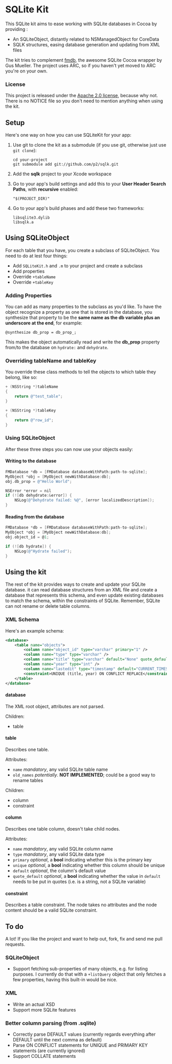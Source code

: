 SQLite Kit
==========

This SQLite kit aims to ease working with SQLite databases in Cocoa by providing :

* An SQLiteObject, distantly related to NSManagedObject for CoreData
* SQLK structures, easing database generation and updating from XML files

The kit tries to complement [fmdb], the awesome SQLite Cocoa wrapper by Gus Mueller. The project uses ARC, so if you haven't yet moved to ARC you're on your own.

### License ###

This project is released under the [Apache 2.0 license][apache], because why not. There is no NOTICE file so you don't need to mention anything when using the kit.

[fmdb]: https://github.com/ccgus/fmdb
[apache]: http://www.apache.org/licenses/LICENSE-2.0.html


Setup
-----

Here's one way on how you can use SQLiteKit for your app:

1. Use git to clone the kit as a submodule (if you use git, otherwise just use `git clone`):  
 
       cd your-project
       git submodule add git://github.com/p2/sqlk.git

2. Add the **sqlk** project to your Xcode workspace
3. Go to your app's build settings and add this to your **User Header Search Paths**, with **recursive** enabled:
   
       "$(PROJECT_DIR)"

4. Go to your app's build phases and add these two frameworks:
   
       libsqlite3.dylib
       libsqlk.a


Using SQLiteObject
------------------

For each table that you have, you create a subclass of SQLiteObject. You need to do at lest four things:

* Add `SQLiteKit.h` and `.m` to your project and create a subclass
* Add properties
* Override `+tableName`
* Override `+tableKey`


### Adding Properties ###

You can add as many properties to the subclass as you'd like. To have the object recognize a property as one that is stored in the database, you synthesize that property to be the **same name as the db variable plus an underscore at the end**, for example:

    @synthesize db_prop = db_prop_;

This makes the object automatically read and write the **db_prop** property from/to the database on `hydrate:` and `dehydrate`.


### Overriding tableName and tableKey ###

You override these class methods to tell the objects to which table they belong, like so:

```objective-c
+ (NSString *)tableName
{
    return @"test_table";
}

+ (NSString *)tableKey
{
    return @"row_id";
}
```


### Using SQLiteObject ###

After these three steps you can now use your objects easily:

#### Writing to the database ####

```objective-c
FMDatabase *db = [FMDatabase databaseWithPath:path-to-sqlite];
MyObject *obj = [MyObject newWithDatabase:db];
obj.db_prop = @"Hello World";

NSError *error = nil
if (![db dehydrate:&error]) {
    NSLog(@"Dehydrate failed: %@", [error localizedDescription]);
}
```

#### Reading from the database ####

```objective-c
FMDatabase *db = [FMDatabase databaseWithPath:path-to-sqlite];
MyObject *obj = [MyObject newWithDatabase:db];
obj.object_id = @1;

if (![db hydrate]) {
    NSLog(@"Hydrate failed");
}
```


Using the kit
-------------

The rest of the kit provides ways to create and update your SQLite database. it can read database structures from an XML file and create a database that represents this schema, and even update existing databases to match the schema, within the constraints of SQLite. Remember, SQLite can not rename or delete table columns.


### XML Schema ###

Here's an example schema:

```xml
<database>
    <table name="objects">
        <column name="object_id" type="varchar" primary="1" />
        <column name="type" type="varchar" />
        <column name="title" type="varchar" default="None" quote_default="1" />
        <column name="year" type="int" />
        <column name="lastedit" type="timestamp" default="CURRENT_TIMESTAMP" />
        <constraint>UNIQUE (title, year) ON CONFLICT REPLACE</constraint>
    </table>
</database>
```

#### database ####

The XML root object, attributes are not parsed.

Children:

* table

#### table ####

Describes one table.

Attributes:

* `name` _mandatory_, any valid SQLite table name
* `old_names` _potentially_. **NOT IMPLEMENTED**; could be a good way to rename tables

Children:

* column
* constraint

#### column ####

Describes one table column, doesn't take child nodes.

Attributes:

* `name` _mandatory_, any valid SQLite column name
* `type` _mandatory_, any valid SQLite data type
* `primary` _optional_, a **bool** indicating whether this is the primary key
* `unique` _optional_, a **bool** indicating whether this column should be unique
* `default` _optional_, the column's default value
* `quote_default` _optional_, a **bool** indicating whether the value in `default` needs to be put in quotes (i.e. is a string, not a SQLite variable)

#### constraint ####

Describes a table constraint. The node takes no attributes and the node content should be a valid SQLite constraint.



To do
-----

A lot! If you like the project and want to help out, fork, fix and send me pull requests.


### SQLiteObject ###

- Support fetching sub-properties of many objects, e.g. for listing purposes. I currently do that with a `+listQuery` object that only fetches a few properties, having this built-in would be nice.


### XML ###

- Write an actual XSD
- Support more SQLite features


### Better column parsing (from .sqlite) ###

- Correctly parse DEFAULT values (currently regards everything after DEFAULT until the next comma as default)
- Parse ON CONFLICT statements for UNIQUE and PRIMARY KEY statements (are currently ignored)
- Support COLLATE statements
